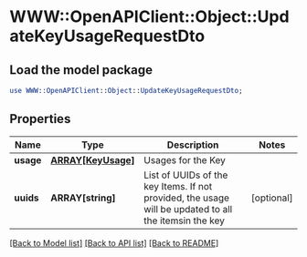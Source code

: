 # WWW::OpenAPIClient::Object::UpdateKeyUsageRequestDto

## Load the model package
```perl
use WWW::OpenAPIClient::Object::UpdateKeyUsageRequestDto;
```

## Properties
Name | Type | Description | Notes
------------ | ------------- | ------------- | -------------
**usage** | [**ARRAY[KeyUsage]**](KeyUsage.md) | Usages for the Key | 
**uuids** | **ARRAY[string]** | List of UUIDs of the key Items. If not provided, the usage will be updated to all the itemsin the key | [optional] 

[[Back to Model list]](../README.md#documentation-for-models) [[Back to API list]](../README.md#documentation-for-api-endpoints) [[Back to README]](../README.md)


